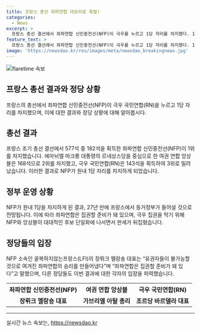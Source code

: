 ```yaml
---
title: 프랑스 총선 좌파연합 대승리로 촉발!
categories:
  - News
excerpt: >
  프랑스 총선 결선에서 좌파연합 신민중전선(NFP)이 극우를 누르고 1당 자리를 차지했다. 182석을 획득한 NFP는 27년 만에 동거정부가 들어설 것으로 보이며, 장뤼크 멜랑숑 대표는 좌파연합은 집권할 준비가 돼 있다고 말했다. 반면 RN은 3위로 밀리고, 이에 대해 강경한 대정부 투쟁을 예고했다. 앙상블은 168석을 획득했지만 1당 지위를 확보하지 못했고, 이에 가브리엘 아탈 총리는 사의를 표명했다.
feature_text: >
  프랑스 총선 결선에서 좌파연합 신민중전선(NFP)이 극우를 누르고 1당 자리를 차지했다. 182석을 획득한 NFP는 27년 만에 동거정부가 들어설 것으로 보이며, 장뤼크 멜랑숑 대표는 좌파연합은 집권할 준비가 돼 있다고 말했다. 반면 RN은 3위로 밀리고, 이에 대해 강경한 대정부 투쟁을 예고했다. 앙상블은 168석을 획득했지만 1당 지위를 확보하지 못했고, 이에 가브리엘 아탈 총리는 사의를 표명했다.
image: 'https://newsdao.kr/res/images/meta/newsdao_breakingnews.jpg'
---
```


<p><img src="https://newsdao.kr/res/images/meta/newsdao_breakingnews.jpg" alt="flaretime 속보" /></p>

<h2>프랑스 총선 결과와 정당 상황</h2>

<p data-ke-size="size16">프랑스의 총선에서 좌파연합 신민중전선(NFP)이 극우 국민연합(RN)을 누르고 1당 자리를 차지했으며, 이에 대한 결과와 정당 상황에 대해 알아봅시다.</p>

<h2>총선 결과</h2>

<p data-ke-size="size16">프랑스 조기 총선 결선에서 577석 중 182석을 획득한 좌파연합 신민중전선(NFP)이 1위를 차지했습니다. 에마뉘엘 마크롱 대통령의 르네상스당을 중심으로 한 여권 연합 앙상블은 168석으로 2위를 차지했고, 극우 국민연합(RN)은 143석을 획득하여 3위로 밀려났습니다. 이러한 결과로 NFP가 원내 1당 자리를 차지하게 되었습니다.</p>

<h2>정부 운영 상황</h2>

<p data-ke-size="size16">NFP가 원내 1당을 차지하게 된 결과, 27년 만에 프랑스에서 동거정부가 들어설 것으로 전망됩니다. 이에 따라 좌파연합은 집권할 준비가 돼 있으며, 극우 집권을 막기 위해 NFP와 앙상블이 대대적인 후보 단일화에 나서면서 판세가 뒤집혔습니다.</p>

<h2>정당들의 입장</h2>

<p data-ke-size="size16">NFP 소속인 굴복하지않는프랑스(LFI)의 장뤼크 멜랑숑 대표는 “유권자들이 불가능할 것으로 여겨진 좌파연합의 승리를 만들어냈다”며 “좌파연합은 집권할 준비가 돼 있다”고 말했으며, 다른 정당들도 이번 결과에 대한 각자의 입장을 피력했습니다.</p>

<table>
    <tr>
        <th>좌파연합 신민중전선(NFP)</th>
        <th>여권 연합 앙상블</th>
        <th>극우 국민연합(RN)</th>
    </tr>
    <tr>
        <td style="text-align: center; height: 17px;"><b>장뤼크 멜랑숑 대표</b></td>
        <td style="text-align: center; height: 17px;"><b>가브리엘 아탈 총리</b></td>
        <td style="text-align: center; height: 17px;"><b>조르당 바르델라 대표</b></td>
    </tr>
</table>

<p><hr></p>
실시간 뉴스 속보는, <a href="https://newsdao.kr" rel="dofollow">https://newsdao.kr</a>


